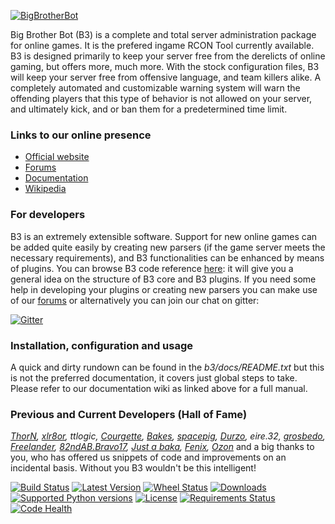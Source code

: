 [![BigBrotherBot](http://www.bigbrotherbot.net/sites/default/files/b3-logo-light-text.png)](http://www.bigbrotherbot.net/)

Big Brother Bot (B3) is a complete and total server administration package for online games. It is the prefered ingame
RCON Tool currently available. B3 is designed primarily to keep your server free from the derelicts of online gaming,
but offers more, much more. With the stock configuration files, B3 will keep your server free from offensive language,
and team killers alike. A completely automated and customizable warning system will warn the offending players that this
type of behavior is not allowed on your server, and ultimately kick, and or ban them for a predetermined time limit.

### Links to our online presence

* [Official website](http://www.bigbrotherbot.net)
* [Forums](http://forum.bigbrotherbot.net)
* [Documentation](http://wiki.bigbrotherbot.net/)
* [Wikipedia](http://en.wikipedia.org/wiki/Big_Brother_Bot)

### For developers

B3 is an extremely extensible software. Support for new online games can be added quite easily by creating new parsers
(if the game server meets the necessary requirements), and B3 functionalities can be enhanced by means of plugins. You 
can browse B3 code reference [here](http://doc.bigbrotherbot.net/): it will give you a general idea on the structure of B3 
core and B3 plugins. If you need some help in developing your plugins or creating new parsers you can make use of our 
[forums](http://forum.bigbrotherbot.net) or alternatively you can join our chat on gitter:

[![Gitter](https://badges.gitter.im/Join%20Chat.svg)](https://gitter.im/BigBrotherBot/big-brother-bot?utm_source=badge&utm_medium=badge&utm_campaign=pr-badge)

### Installation, configuration and usage

A quick and dirty rundown can be found in the _b3/docs/README.txt_ but this is not the preferred documentation, it covers 
just global steps to take. Please refer to our documentation wiki as linked above for a full manual.

### Previous and Current Developers (Hall of Fame)

_[ThorN], [xlr8or], ttlogic, [Courgette], [Bakes], [spacepig], [Durzo], eire.32, [grosbedo], [Freelander], [82ndAB.Bravo17], 
[Just a baka], [Fenix], [Ozon]_ and a big thanks to you, who has offered us snippets of code and improvements on an 
incidental basis. Without you B3 wouldn't be this intelligent!

[![Build Status](https://travis-ci.org/BigBrotherBot/big-brother-bot.svg?branch=release-1.10)](https://travis-ci.org/BigBrotherBot/big-brother-bot) 
[![Latest Version](https://pypip.in/version/b3/badge.svg?style=flat)](https://pypi.python.org/pypi/b3/)
[![Wheel Status](https://pypip.in/wheel/b3/badge.svg)](https://pypi.python.org/pypi/b3/)
[![Downloads](https://pypip.in/download/b3/badge.svg?style=flat)](https://pypi.python.org/pypi/b3/)
[![Supported Python versions](https://pypip.in/py_versions/b3/badge.svg?style=flat)](https://pypi.python.org/pypi/b3/)
[![License](https://pypip.in/license/b3/badge.svg?style=flat)](https://pypi.python.org/pypi/b3/)
[![Requirements Status](https://requires.io/github/BigBrotherBot/big-brother-bot/requirements.svg?branch=release-1.10)](https://requires.io/github/BigBrotherBot/big-brother-bot/requirements/?branch=release-1.10)
[![Code Health](https://landscape.io/github/BigBrotherBot/big-brother-bot/release-1.10/landscape.svg?style=flat)](https://landscape.io/github/BigBrotherBot/big-brother-bot/release-1.10)

[ThorN]: https://github.com/six8
[xlr8or]: https://github.com/markweirath
[Courgette]: https://github.com/thomasleveil
[Bakes]: https://github.com/j-baker
[spacepig]: https://github.com/spacepig
[Durzo]: https://github.com/durzo
[grosbedo]: https://github.com/grosbedo
[Freelander]: https://github.com/ozguruysal
[82ndAB.Bravo17]: https://github.com/82ndab-Bravo17
[Just a baka]: https://github.com/justabaka
[Fenix]: https://github.com/danielepantaleone
[Ozon]: https://github.com/ozon
